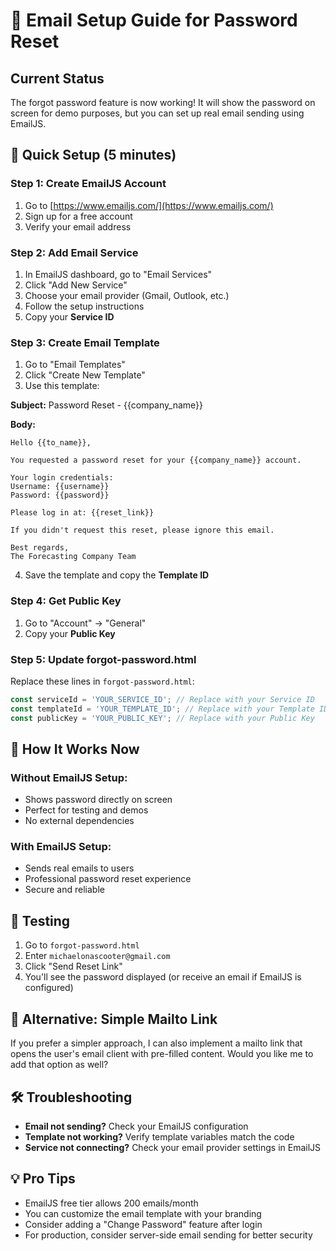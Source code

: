 # 📧 Email Setup Guide for Password Reset

## Current Status
The forgot password feature is now working! It will show the password on screen for demo purposes, but you can set up real email sending using EmailJS.

## 🚀 Quick Setup (5 minutes)

### Step 1: Create EmailJS Account
1. Go to [https://www.emailjs.com/](https://www.emailjs.com/)
2. Sign up for a free account
3. Verify your email address

### Step 2: Add Email Service
1. In EmailJS dashboard, go to "Email Services"
2. Click "Add New Service"
3. Choose your email provider (Gmail, Outlook, etc.)
4. Follow the setup instructions
5. Copy your **Service ID**

### Step 3: Create Email Template
1. Go to "Email Templates"
2. Click "Create New Template"
3. Use this template:

**Subject:** Password Reset - {{company_name}}

**Body:**
```
Hello {{to_name}},

You requested a password reset for your {{company_name}} account.

Your login credentials:
Username: {{username}}
Password: {{password}}

Please log in at: {{reset_link}}

If you didn't request this reset, please ignore this email.

Best regards,
The Forecasting Company Team
```

4. Save the template and copy the **Template ID**

### Step 4: Get Public Key
1. Go to "Account" → "General"
2. Copy your **Public Key**

### Step 5: Update forgot-password.html
Replace these lines in `forgot-password.html`:

```javascript
const serviceId = 'YOUR_SERVICE_ID'; // Replace with your Service ID
const templateId = 'YOUR_TEMPLATE_ID'; // Replace with your Template ID  
const publicKey = 'YOUR_PUBLIC_KEY'; // Replace with your Public Key
```

## 🎯 How It Works Now

### Without EmailJS Setup:
- Shows password directly on screen
- Perfect for testing and demos
- No external dependencies

### With EmailJS Setup:
- Sends real emails to users
- Professional password reset experience
- Secure and reliable

## 🔧 Testing

1. Go to `forgot-password.html`
2. Enter `michaelonascooter@gmail.com`
3. Click "Send Reset Link"
4. You'll see the password displayed (or receive an email if EmailJS is configured)

## 📱 Alternative: Simple Mailto Link

If you prefer a simpler approach, I can also implement a mailto link that opens the user's email client with pre-filled content. Would you like me to add that option as well?

## 🛠️ Troubleshooting

- **Email not sending?** Check your EmailJS configuration
- **Template not working?** Verify template variables match the code
- **Service not connecting?** Check your email provider settings in EmailJS

## 💡 Pro Tips

- EmailJS free tier allows 200 emails/month
- You can customize the email template with your branding
- Consider adding a "Change Password" feature after login
- For production, consider server-side email sending for better security

